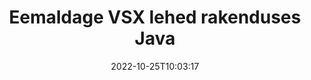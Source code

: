 ---
############################# Static ############################
layout: "auto-gen-merger"
date: 2022-10-25T10:03:17
draft: false
otherformats: mht mhtml odp ods odt one otp ott pdf pps ppsx ppt pptx rtf tex vdx

############################# Head ############################
head_title: "Eemaldage VSX lehed rakenduses Java"
head_description: "Eemaldage või kustutage üks leht või lehtede kogum failist VSX rakenduses Java, muutes lehtede järjekorra ümber, kasutades dokumentide liitmise API-t."

############################# Header ############################
title: "Eemaldage VSX lehed rakenduses Java"
description: "Eemaldage VSX lehed, millel on paar rida Java koodi."
bg_image: "https://cms.admin.containerize.com/templates/aspose/App_Themes/V3/images/bg/header1.png"
bg_overlay: false
button:
    enable: true
    icon: "fas fa-arrow-down"
    label: "Laadige alla tasuta prooviversioon"
    link: "https://downloads.groupdocs.com/merger/java"

############################# SubMenu ############################
submenu:
    enable: true

    left:
        img_alt: "GroupDocs.Merger for Java"
        image: "https://cms.admin.containerize.com/templates/groupdocs/images/product-logos/90x90-noborder/groupdocs-merger-java.png"
        product: "GroupDocs.Merger"
        platform: "Java"

    middle:
        button:

            # button loop
            - link: "https://apireference.groupdocs.com/merger/java"
              text: "API viide"

            # button loop
            - link: "https://github.com/groupdocs-merger"
              text: "Koodi näited"

            # button loop
            - link: "https://products.groupdocs.app/merger/family"
              text: "Reaalajas demod"

            # button loop
            - link: "https://purchase.groupdocs.com/pricing/merger/java"
              text: "Hinnakujundus"

    right:
        link_download: "https://downloads.groupdocs.com/merger"
        link_learn: "https://docs.groupdocs.com/merger/java"
        link_buy: "https://purchase.groupdocs.com"

############################# About ############################
about:
    enable: true
    title: "Teave toote GroupDocs.Merger for Java API kohta"
    content: |
        [GroupDocs.Merger for Java](/et/merger/java/) pakub lihtsat lahendust mitmesuguste dokumendivormingute, sealhulgas PDF, Microsoft Office (Word, Excel, PowerPoint) turvaliseks liitmiseks ja jagamiseks , OneNote), OpenDocument, HTML, pildid ja paljud teised rakenduses Java. Lisades vaid mõne koodirea, saate teha mitmeid dokumenditoiminguid, nagu teisaldamine, eemaldamine, pööramine, vahetamine, eraldamine või lehtede orientatsiooni muutmine dokumentides. Dokumentide ühendamise API toetab ka dokumendi lehtede eelvaate kuvamist pildina, et analüüsida dokumendi struktuuri, vormingut ja lehe sisu.
        
        GroupDocs.Merger API on õige valik ettevõtete lahendustele, mis vajavad faililehe eemaldamise funktsioone. Neid API-sid toetavad hästi kõik suuremad operatsioonisüsteemid ja platvormid, sealhulgas J2SE 7.0 (1.7), J2SE 8.0 (1.8), Java 10.

############################# Steps ############################
steps:
    enable: true
    title_left: "Eemaldage VSX faililehed tootest Java"
    content_left: |
        [GroupDocs.Merger for Java](/et/merger/java/) muudab Java arendajatel lihtsaks ühe või mitme konkreetse lehe kustutamise VSX-st faili, rakendades mõnda lihtsat sammu.
        
        * Initsialiseerige **RemoveOptions** eemaldatavate lehtede numbritega.
        * Looge **Merger** uus eksemplar ja edastage lähtedokumendi tee konstruktori parameetrina.
        * Helistage käsule **removePages** ja edastage objekt **RemoveOptions**.
        * Helistage käsule **save** ja määrake tulemuseks oleva dokumendi salvestamise failitee.

    title_right: "Nõuded süsteemile"
    content_right: |
        GroupDocs.Merger for Java API-sid toetavad kõik suuremad platvormid ja operatsioonisüsteemid. Enne alloleva koodi käivitamist veenduge, et teie süsteemi on installitud järgmised eeltingimused.

        * Operatsioonisüsteemid: Microsoft Windows, Linux, MacOS
        * Arenduskeskkonnad: NetBeans, IntelliJ IDEA, Eclipse
        * Raamistikud: J2SE 7.0 (1.7), J2SE 8.0 (1.8), Java 10
        * Laadige alla toote GroupDocs.Merger for Java uusim versioon saidilt [Maven](https://repository.groupdocs.com/webapp/#/artifacts/browse/tree/General/repo/com/groupdocs/groupdocs-merger)
         
    code: |
     {{% merger/additional-styles %}}
     {{< merger/code-merger title="Kuidas eemaldada VSX faililehte, kasutades Java näitekoodi">}}

        ```java    
        // Eemaldage faili VSX lehed, kasutades GroupDocs.Merger API-t
        // Initsialiseerige RemoveOptions klass valitud leheküljenumbritega
        RemoveOptions removeOptions = new RemoveOptions(new int[] { 3, 6 });

        // Ühinemise käivitamine sisenddokumendiga VSX
        Merger merger = new Merger("input.vsx");

        // Kutsuge meetod removePages ja edastage sellele objekt RemoveOptions
        merger.removePages(removeOptions);
    
        // Helistage salvestamismeetodile ja edastage soovitud failitee väljunddokumendi salvestamiseks
        merger.save("output.vsx");
        ```
     {{< /merger/code-merger >}}

############################# Demos ############################
demos:
    enable: true
    title: "Reaalajas demod – eemaldage VSX veebilehed"
    content: |
       Eemaldage kohe VSX faililehed, külastades veebisaiti [GroupDocs.Merger Live Demos](https://products.groupdocs.app/splitter/remove-pages/vsx).
       Reaalajas demol on järgmised eelised.
        
############################# About Formats ############################
about_formats:
    enable: true

############################# More Formats ############################
more_formats:
    enable: true
    title: "Eemaldage lehed muudest dokumendivormingutest"
    content: |
        Java dokumenteerib failivormingute ja piltide ühendamise ja jagamise API. Eemaldage mõned populaarsed failivormingud, nagu allpool kirjeldatud.

############################# Back to top ###############################
back_to_top:
    enable: true
---